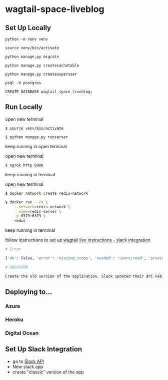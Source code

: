 # wagtail-space-liveblog

## Set Up Locally

`python -m venv venv`

`source venv/bin/activate`

`python manage.py migrate`

`python manage.py createcachetable`

`python manage.py createsuperuser`

`psql -U postgres`

`CREATE DATABASE wagtail_space_liveblog;`


## Run Locally

open new terminal
```
$ source venv/bin/activate
```

```
$ python manage.py runserver
``` 
keep running in open terminal

open new terminal 

```
$ ngrok http 8000
```
keep running in terminal

open new terminal

```
$ docker network create redis-network`
```
``` bash
$ docker run --rm \
    --network=redis-network \
    --name=redis-server \
    -p 6379:6379 \
    redis
```
keep running in terminal

follow instructions to set up [wagtail live instructions - slack integration](https://wagtail.github.io/wagtail-live/getting_started/receivers/setup_slack/)




```Python 
# Error

{'ok': False, 'error': 'missing_scope', 'needed': 'users:read', 'provided': 'channels:history,files:read,metadata.message:read'}

# SOLUTION

Create the old version of the application. Slack updated their API Feb 2021.

```

## Deploying to...

### Azure

### Heroku

### Digital Ocean

## Set Up Slack Integration

- go to [Slack API](https://api.slack.com/apps?new_app=1)
- New slack app
- create "classic" version of the app